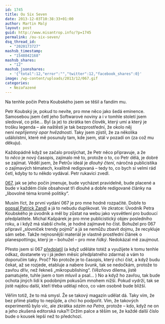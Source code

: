 ```yaml
---
id: 1745
title: Ou Six Seven
date: 2013-12-03T10:38:33+01:00
author: Martin Malý
layout: post
guid: http://www.misantrop.info/?p=1745
permalink: /ou-six-seven/
dsq_thread_id:
  - "2020173727"
mashsb_timestamp:
  - "1548842168"
mashsb_shares:
  - "12"
mashsb_jsonshares:
  - '{"total":12,"error":"","twitter":12,"facebook_shares":0}'
image: /wp-content/uploads/2013/12/067.gif
categories:
  - Nezařazené
---
```

Na tenhle počin Petra Koubského jsem se těšil a fandím mu.

<!--more-->

Petr Koubský je, pokud to nevíte, pro mne něco jako šedá eminence. Samosebou jsem četl jeho Softwarové noviny a i v tomhle století jsem sledoval, co píše&#8230; Byl (a je) to zkrátka ten člověk, který umí a který je trošku legenda &#8211; ale naštěstí je tak bezprostřední, že okolo něj není _nepříjemný opar hvězdnosti_. Taky jsem zjistil, že za několika událolstmi, které mě posunuly tam, kde jsem, stál v pozadí on (za což mu děkuju).

Každopádně když se začalo proslýchat, že Petr něco připravuje, a že to _něco_ je nový časopis, zajímalo mě to, protože o to, co Petr dělá, je dobré se zajímat. Věděl jsem, že Petrův ideál je _dlouhý čtení_, náročná publicistika o zajímavých tématech, kvalitně redigovaná &#8211; tedy to, co bych si velmi rád četl, kdyby to tu někdo vydával. Petr rukavici zvedl.

[067](http://067.cz/), jak se jeho počin jmenuje, bude vycházet pravidelně, bude placené a bude v každém čísle obsahovat tři dlouhé a dobře redigované články na &#8222;libovolné téma kromě politiky&#8220;.

Musím říct, že první vydání 067 je pro mne hodně rozpačité. Dobře to [popsal Patrick Zandl](http://www.marigold.cz/item/agent-067) a já to nebudu duplikovat. Ve zkratce: Úvodník Petra Koubského je úvodník a měl by zůstat na webu jako vysvětlení pro budoucí předplatitele. Michal Kašpárek je pro mne publicistický objev posledního roku, a i když má slabší chvíle, je hodně zajímavé ho číst. Bohužel pro 067 připravil &#8222;slovníček trendy pojmů&#8220; a já se nemůžu zbavit dojmu, že recykluje sám sebe. Takže nejnosnější materiál je vlastně prostřední článek o planespottingu, který je &#8211; bohužel &#8211; pro mne _řídký_. Nedokázal mě zaujmout.

Přesto jsem si 067 [předplatil](http://067.cz/order/new?c=h7hgny) (a když uděláte totéž a využijete k tomu tenhle odkaz, dostanete vy i já jeden měsíc předplatného zdarma) a vám to doporučím taky. Proč? No protože je to časopis, který chci číst, a když budu čekat, až se rozjede, etabluje a nabere švunk, tak se nedočkám, protože to zavřou dřív, než řekneš &#8222;mikropublishing&#8220;. (Vězňovo dilema, jistě pamatujete, tuhle jsem o tom mluvil a psal&#8230; ) No a když ho zavřou, tak bude ochota jiných lidí k podobným pokusům mnohem nižší. Pokud vydrží, tak se jistě najdou další, kteří třeba udělají něco, co vám osobně bude bližší.

Věřím totiž, že to má smysl. Že se takový magazín udělat dá. Taky vím, že bez přímé platby to nepůjde, a chci ho podpořit. Vím, že takových experimentů bylo víc, ale zkrátka _sázím na Petra_, protože &#8211; kdo, když ne on a jeho zkušená editorská ruka?! Držím palce a těším se, že každé další číslo bude o kousek lepší než to předchozí.